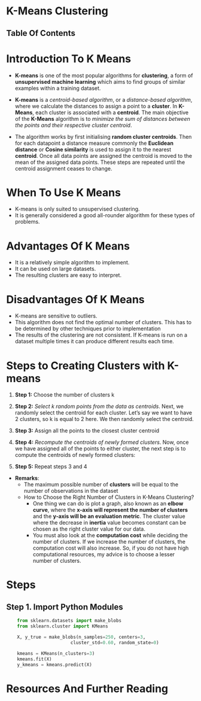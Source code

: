 # K-Means Clustering

## Table Of Contents

# Introduction To K Means

- **K-means** is one of the most popular algorithms for **clustering**, a form of **unsupervised machine learning** which aims to find groups of similar examples within a training dataset.

* **K-means** is a _centroid-based algorithm_, or a _distance-based algorithm_, where we calculate the distances to assign a point to a **cluster**. In **K-Means**, each cluster is associated with a **centroid**. The main objective of the **K-Means** algorithm is to _minimize the sum of distances between the points and their respective cluster centroid_.

- The algorithm works by first initialising **random cluster centroids**. Then for each datapoint a distance measure commonly the **Euclidean distance** or **Cosine similarity** is used to assign it to the nearest **centroid**. Once all data points are assigned the centroid is moved to the mean of the assigned data points. These steps are repeated until the centroid assignment ceases to change.

# When To Use K Means

- K-means is only suited to unsupervised clustering.
- It is generally considered a good all-rounder algorithm for these types of problems.

# Advantages Of K Means

- It is a relatively simple algorithm to implement.
- It can be used on large datasets.
- The resulting clusters are easy to interpret.

# Disadvantages Of K Means

- K-means are sensitive to outliers.
- This algorithm does not find the optimal number of clusters. This has to be determined by other techniques prior to implementation
- The results of the clustering are not consistent. If K-means is run on a dataset multiple times it can produce different results each time.

# Steps to Creating Clusters with K-means

1. **Step 1:** Choose the number of clusters k

2. **Step 2:** _Select k random points from the data as centroids_. Next, we randomly select the centroid for each cluster. Let’s say we want to have 2 clusters, so k is equal to 2 here. We then randomly select the centroid.

3. **Step 3:** Assign all the points to the closest cluster centroid

4. **Step 4:** _Recompute the centroids of newly formed clusters_. Now, once we have assigned all of the points to either cluster, the next step is to compute the centroids of newly formed clusters:

5. **Step 5:** Repeat steps 3 and 4

- **Remarks**:
  - The maximum possible number of **clusters** will be equal to the number of observations in the dataset
  - How to Choose the Right Number of Clusters in K-Means Clustering?
    - One thing we can do is plot a graph, also known as an **elbow curve**, where the **x-axis will represent the number of clusters** and the **y-axis will be an evaluation metric**. The cluster value where the decrease in **inertia** value becomes constant can be chosen as the right cluster value for our data.
    - You must also look at the **computation cost** while deciding the number of clusters. If we increase the number of clusters, the computation cost will also increase. So, if you do not have high computational resources, my advice is to choose a lesser number of clusters.

# Steps

## Step 1. Import Python Modules

```py
    from sklearn.datasets import make_blobs
    from sklearn.cluster import KMeans

    X, y_true = make_blobs(n_samples=250, centers=3,
                        cluster_std=0.60, random_state=0)

    kmeans = KMeans(n_clusters=3)
    kmeans.fit(X)
    y_kmeans = kmeans.predict(X)
```

# Resources And Further Reading
